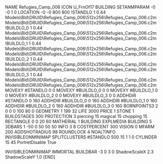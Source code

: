 NAME Refugies_Camp_006
ICON U_FrnOf17
BUILDING
SETANMPARAM -0 -0 1 0
LOCATION -0 -0 800 800
!STANDLO      1 0.44 Models\Bld\DRUID\Refugies_Camp_006\512x256\Refugies_Camp_006.c2m Models\Bld\DRUID\Refugies_Camp_006\512x256\Refugies_Camp_006.c2m
!BUILDLO_0    1 0.44 Models\Bld\DRUID\Refugies_Camp_006\512x256\Refugies_Camp_006.c2m Models\Bld\DRUID\Refugies_Camp_006\512x256\Refugies_Camp_006.c2m
!BUILDLO_1    1 0.44 Models\Bld\DRUID\Refugies_Camp_006\512x256\Refugies_Camp_006.c2m Models\Bld\DRUID\Refugies_Camp_006\512x256\Refugies_Camp_006.c2m
!BUILDLO_2    1 0.44 Models\Bld\DRUID\Refugies_Camp_006\512x256\Refugies_Camp_006.c2m Models\Bld\DRUID\Refugies_Camp_006\512x256\Refugies_Camp_006.c2m
!BUILDLO_3    1 0.44 Models\Bld\DRUID\Refugies_Camp_006\512x256\Refugies_Camp_006.c2m Models\Bld\DRUID\Refugies_Camp_006\512x256\Refugies_Camp_006.c2m
MOVEXY #STANDLO   0 0
MOVEXY #BUILDLO_0 0 0
MOVEXY #BUILDLO_1 0 0
MOVEXY #BUILDLO_2 0 0
MOVEXY #BUILDLO_3 0 0
ADDHDIR #STANDLO 0 160
ADDHDIR #BUILDLO_0 0 160
ADDHDIR #BUILDLO_1 0 160
ADDHDIR #BUILDLO_2 0 160
ADDHDIR #BUILDLO_3 0 160
BORNPOINTS3 2 0 0 0 100 80 0
GEOMETRY 1 199 32
LIFE     3000
PRICE 1 STONE 1
BUILDSTAGES 300
PROTECTION 3 piercing 15 magical 15 chopping 15
RECTANGLE    0 0 20 60
MATHERIAL 1 BUILDING
EXPLMEDIA BUILDING 5
3DBARS 1 -50 0 50 50 50
INFO 3 8
COSTPERCENT 300
VISION 0
MFARM 200
ADDSHOTRADIUS 98
ROUNDLOCK 4
NOALTINFO
INVISIBLEONMINIMAP
SPLITCLUSTERS #STANDLO 500 15 1 1 0
CYLINDER 15 45
PortretDisable True

INVISIBLEONMINIMAP
IMMORTAL
BUILDBAR -3 0 3 0
ShadowScaleX 2.3
ShadowScaleY 1.0
[END]
